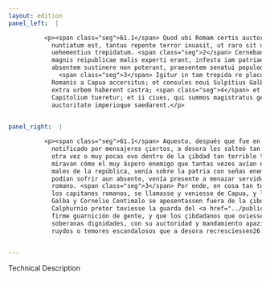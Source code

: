 ```yaml
---
layout: edition
panel_left:  |

          <p><span class="seg">61.1</span> Quod ubi Romam certis auctoribus
            nuntiatum est, tantus repente terror inuasit, ut raro sit unquam intra moenia
            uehementius trepidatum. <span class="seg">2</span> Cernebant enim acerrimum hostem quem totiens in
            magnis reipublicae malis experti erant, infesta iam patriae signa inferre, et quem
            absentem sustinere non poterant, praesentem senatui populoque Romano seruitutem minari.
              <span class="seg">3</span> Igitur in tam trepida re placuit, ut Fuluius Flaccus alter ex ducibus
            Romanis a Capua accersitus; et consules noui Sulpitius Galba et Cornelius Centimalus
            extra urbem haberent castra; <span class="seg">4</span> et Caius Calphurnius praetor ualido praesidio
            Capitolium tueretur; et ii ciues, qui summos magistratus gessissent, repentinos tumultus
            auctoritate imperioque saedarent.</p>
        

panel_right:  |

          <p><span class="seg">61.1</span> Aquesto, después que fue en Roma
            notificado por mensajeros çiertos, a desora les salteó tan grande espanto, que jamás
            otra vez o muy pocas ovo dentro de la çibdad tan terrible turbación. <span class="seg">2</span> Ca
            miravan cómo el muy áspero enemigo que tantas vezes avían experimentado en los grandes
            males de la república, venía sobre la patria con señas enemigables, y qu’el que ellos no
            podían sofrir aun absente, venía presente a menazar servidumbre al senado y al pueblo
            romano. <span class="seg">3</span> Por ende, en cosa tan turbada, plógoles que Fulvio Flacco, uno de
            los capitanes romanos, se llamasse y veniesse de Capua, y los nuevos cónsules Sulpicio
            Galba y Cornelio Centimalo se aposentassen fuera de la çibdad; <span class="seg">4</span> Y Gayo
            Calphurnio pretor toviesse la guarda del <a href="../public/images/1491/176r.png" target="new"><img src="../public/images/1491/1491.jpg"/></a>[176r,a] Capitolio con muy
            firme guarnición de gente, y que los çibdadanos que oviessen fasta entonçes tenido
            soberanas dignidades, con su auctoridad y mandamiento apaziguassen y sosegassen los
            ruydos o temores escandalosos que a desora recresciessen26.</p>
        

---
```


Technical Description 